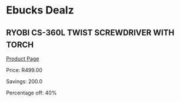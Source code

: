 
# Ebucks Dealz
## RYOBI CS-360L TWIST SCREWDRIVER WITH TORCH
[Product Page](https://www.ebucks.com/web/shop/productSelected.do?prodId=1068027333&catId=1158500560)

Price: R499.00

Savings: 200.0

Percentage off: 40%
	